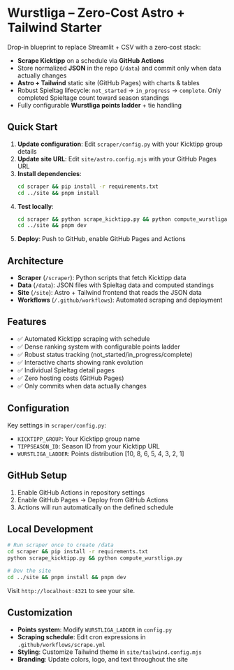 # Wurstliga – Zero‑Cost Astro + Tailwind Starter

Drop‑in blueprint to replace Streamlit + CSV with a zero‑cost stack:

* **Scrape Kicktipp** on a schedule via **GitHub Actions**
* Store normalized **JSON** in the repo (`/data`) and commit only when data actually changes
* **Astro + Tailwind** static site (GitHub Pages) with charts & tables
* Robust Spieltag lifecycle: `not_started` → `in_progress` → `complete`. Only completed Spieltage count toward season standings
* Fully configurable **Wurstliga points ladder** + tie handling

## Quick Start

1. **Update configuration**: Edit `scraper/config.py` with your Kicktipp group details
2. **Update site URL**: Edit `site/astro.config.mjs` with your GitHub Pages URL
3. **Install dependencies**: 
   ```bash
   cd scraper && pip install -r requirements.txt
   cd ../site && pnpm install
   ```
4. **Test locally**:
   ```bash
   cd scraper && python scrape_kicktipp.py && python compute_wurstliga.py
   cd ../site && pnpm dev
   ```
5. **Deploy**: Push to GitHub, enable GitHub Pages and Actions

## Architecture

- **Scraper** (`/scraper`): Python scripts that fetch Kicktipp data
- **Data** (`/data`): JSON files with Spieltag data and computed standings
- **Site** (`/site`): Astro + Tailwind frontend that reads the JSON data
- **Workflows** (`/.github/workflows`): Automated scraping and deployment

## Features

- ✅ Automated Kicktipp scraping with schedule
- ✅ Dense ranking system with configurable points ladder
- ✅ Robust status tracking (not_started/in_progress/complete)
- ✅ Interactive charts showing rank evolution
- ✅ Individual Spieltag detail pages
- ✅ Zero hosting costs (GitHub Pages)
- ✅ Only commits when data actually changes

## Configuration

Key settings in `scraper/config.py`:
- `KICKTIPP_GROUP`: Your Kicktipp group name
- `TIPPSEASON_ID`: Season ID from your Kicktipp URL
- `WURSTLIGA_LADDER`: Points distribution [10, 8, 6, 5, 4, 3, 2, 1]

## GitHub Setup

1. Enable GitHub Actions in repository settings
2. Enable GitHub Pages → Deploy from GitHub Actions
3. Actions will run automatically on the defined schedule

## Local Development

```bash
# Run scraper once to create /data
cd scraper && pip install -r requirements.txt
python scrape_kicktipp.py && python compute_wurstliga.py

# Dev the site
cd ../site && pnpm install && pnpm dev
```

Visit `http://localhost:4321` to see your site.

## Customization

- **Points system**: Modify `WURSTLIGA_LADDER` in `config.py`
- **Scraping schedule**: Edit cron expressions in `.github/workflows/scrape.yml`
- **Styling**: Customize Tailwind theme in `site/tailwind.config.mjs`
- **Branding**: Update colors, logo, and text throughout the site